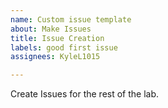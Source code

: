 ```yaml
---
name: Custom issue template
about: Make Issues
title: Issue Creation
labels: good first issue
assignees: KyleL1015

---
```


Create Issues for the rest of the lab.
